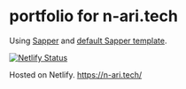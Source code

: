 # portfolio for n-ari.tech

Using [Sapper](https://github.com/sveltejs/sapper) and [default Sapper template](https://github.com/sveltejs/sapper-template).

[![Netlify Status](https://api.netlify.com/api/v1/badges/c1010540-ca3f-4b83-92ac-500f1a1ba7f2/deploy-status)](https://app.netlify.com/sites/n-ari/deploys)

Hosted on Netlify. https://n-ari.tech/
